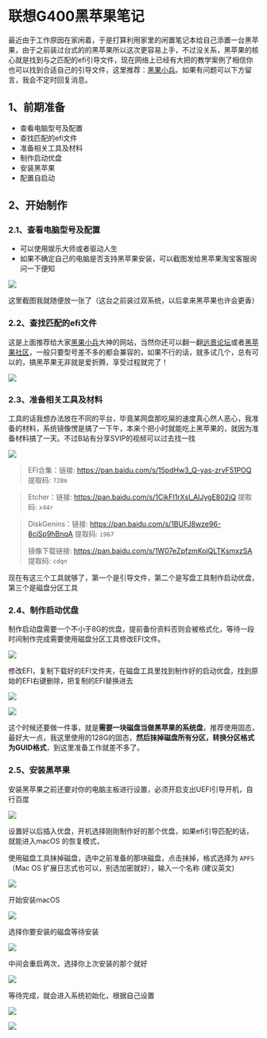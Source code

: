 # 联想G400黑苹果笔记

​		最近由于工作原因在家闲着，于是打算利用家里的闲置笔记本给自己添置一台黑苹果，由于之前装过台式的的黑苹果所以这次更容易上手，不过没关系，黑苹果的核心就是找到与之匹配的efi引导文件，现在网络上已经有大把的教学案例了相信你也可以找到合适自己的引导文件，这里推荐：[黑果小兵](https://blog.daliansky.net/Hackintosh-long-term-maintenance-model-checklist.html)。如果有问题可以下方留言，我会不定时回复消息。

## 1、前期准备

- 查看电脑型号及配置
- 查找匹配的efi文件
- 准备相关工具及材料
- 制作启动优盘
- 安装黑苹果
- 配置自启动

## 2、开始制作

### 2.1、查看电脑型号及配置

- 可以使用娱乐大师或者驱动人生
- 如果不确定自己的电脑是否支持黑苹果安装，可以截图发给黑苹果淘宝客服询问一下便知

![](https://cdn.jsdelivr.net/gh/wsqGIT/CokeNotes/images/20201001121556.png)

这里截图我就随便放一张了（这台之前装过双系统，以后拿来黑苹果也许会更香）



### 2.2、查找匹配的efi文件

这是上面推荐给大家[黑果小兵](https://blog.daliansky.net/Hackintosh-long-term-maintenance-model-checklist.html)大神的网站，当然你还可以翻一翻[远景论坛](http://bbs.pcbeta.com/)或者[黑苹果社区](https://osx.cx/tag/%E9%BB%91%E8%8B%B9%E6%9E%9C/)，一般只要型号差不多的都会兼容的，如果不行的话，就多试几个，总有可以的，搞黑苹果无非就是爱折腾，享受过程就完了！



![](https://cdn.jsdelivr.net/gh/wsqGIT/CokeNotes/images/20201001121756.png)

### 2.3、准备相关工具及材料

工具的话我想办法放在不同的平台，毕竟某网盘那吃屎的速度真心然人恶心，我准备的材料，系统镜像愣是搞了一下午，本来个把小时就能吃上黑苹果的，就因为准备材料搞了一天。不过B站有分享SVIP的视频可以过去找一找

![](https://cdn.jsdelivr.net/gh/wsqGIT/CokeNotes/images/20201001122824.png)

> EFI合集：链接: https://pan.baidu.com/s/15pdHw3_Q-yas-zrvF51POQ 提取码: `728m`

> Etcher：链接: https://pan.baidu.com/s/1CikFI1rXsl_AlJygE802iQ 提取码: `x44r`

> DiskGenins：链接: https://pan.baidu.com/s/1BUFJ8wze96-8cjSp9hBnqA 提取码: `i967`
>
> 镜像下载链接: https://pan.baidu.com/s/1W07eZpfzmKoiQLTKsmxzSA 提取码: `cdqn`

现在有这三个工具就够了，第一个是引导文件，第二个是写盘工具制作启动优盘，第三个是磁盘分区工具



### 2.4、制作启动优盘

制作启动盘需要一个不小于8G的优盘，提前备份资料否则会被格式化，等待一段时间制作完成需要使用磁盘分区工具修改EFI文件。

![](https://cdn.jsdelivr.net/gh/wsqGIT/CokeNotes/images/image-20201001122900692.png)

修改EFI，复制下载好的EFI文件夹，在磁盘工具里找到制作好的启动优盘，找到原始的EFI右键删除，把复制的EFI替换进去

![](https://cdn.jsdelivr.net/gh/wsqGIT/CokeNotes/images/20201001123015.png)





![](https://cdn.jsdelivr.net/gh/wsqGIT/CokeNotes/images/Snipaste_2020-10-01_12-33-37.png)



这个时候还要做一件事，就是**需要一块磁盘当做黑苹果的系统盘**，推荐使用固态，最好大一点，我这里使用的128G的固态，**然后抹掉磁盘所有分区，转换分区格式为GUID格式**，到这里准备工作就差不多了。



### 2.5、安装黑苹果

安装黑苹果之前还要对你的电脑主板进行设置，必须开启支出UEFI引导开机，自行百度

![](https://cdn.jsdelivr.net/gh/wsqGIT/CokeNotes/images/20201001123419.png)



设置好以后插入优盘，开机选择刚刚制作好的那个优盘，如果efi引导匹配的话，就能进入macOS 的恢复模式，

使用磁盘工具抹掉磁盘，选中之前准备的那块磁盘，点击抹掉，格式选择为 `APFS`（Mac OS 扩展日志式也可以，别选加密就好），输入一个名称 (建议英文)

![](https://cdn.jsdelivr.net/gh/wsqGIT/CokeNotes/images/20201001123451.png)



开始安装macOS

![](https://cdn.jsdelivr.net/gh/wsqGIT/CokeNotes/images/20201001123515.png)



选择你要安装的磁盘等待安装

![](https://cdn.jsdelivr.net/gh/wsqGIT/CokeNotes/images/20201001123543.png)



中间会重启两次，选择你上次安装的那个就好

![](https://cdn.jsdelivr.net/gh/wsqGIT/CokeNotes/images/20201001123600.png)



等待完成，就会进入系统初始化，根据自己设置

![](https://cdn.jsdelivr.net/gh/wsqGIT/CokeNotes/images/20201001124017.png)



![](https://cdn.jsdelivr.net/gh/wsqGIT/CokeNotes/images/20201001124246.png)















